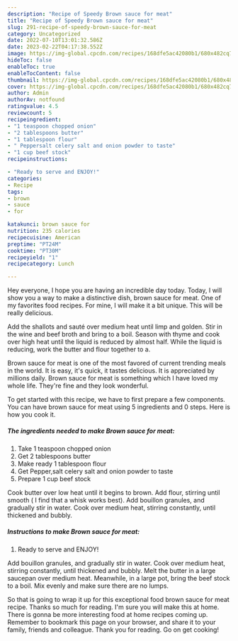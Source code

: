 ```yaml
---
description: "Recipe of Speedy Brown sauce for meat"
title: "Recipe of Speedy Brown sauce for meat"
slug: 291-recipe-of-speedy-brown-sauce-for-meat
category: Uncategorized
date: 2022-07-10T13:01:32.586Z
date: 2023-02-22T04:17:38.552Z
image: https://img-global.cpcdn.com/recipes/168dfe5ac42080b1/680x482cq70/brown-sauce-for-meat-recipe-main-photo.jpg
hideToc: false
enableToc: true
enableTocContent: false
thumbnail: https://img-global.cpcdn.com/recipes/168dfe5ac42080b1/680x482cq70/brown-sauce-for-meat-recipe-main-photo.jpg
cover: https://img-global.cpcdn.com/recipes/168dfe5ac42080b1/680x482cq70/brown-sauce-for-meat-recipe-main-photo.jpg
author: Admin
authorAv: notfound
ratingvalue: 4.5
reviewcount: 5
recipeingredient:
- "1 teaspoon chopped onion"
- "2 tablespoons butter"
- "1 tablespoon flour"
- " Peppersalt celery salt and onion powder to taste"
- "1 cup beef stock"
recipeinstructions:

- "Ready to serve and ENJOY!"
categories:
- Recipe
tags:
- brown
- sauce
- for

katakunci: brown sauce for 
nutrition: 235 calories
recipecuisine: American
preptime: "PT24M"
cooktime: "PT30M"
recipeyield: "1"
recipecategory: Lunch

---
```



Hey everyone, I hope you are having an incredible day today. Today, I will show you a way to make a distinctive dish, brown sauce for meat. One of my favorites food recipes. For mine, I will make it a bit unique. This will be really delicious.

Add the shallots and sauté over medium heat until limp and golden. Stir in the wine and beef broth and bring to a boil. Season with thyme and cook over high heat until the liquid is reduced by almost half. While the liquid is reducing, work the butter and flour together to a.

Brown sauce for meat is one of the most favored of current trending meals in the world. It is easy, it's quick, it tastes delicious. It is appreciated by millions daily. Brown sauce for meat is something which I have loved my whole life. They're fine and they look wonderful.


To get started with this recipe, we have to first prepare a few components. You can have brown sauce for meat using 5 ingredients and 0 steps. Here is how you cook it.

<!--inarticleads1-->

##### The ingredients needed to make Brown sauce for meat:

1. Take 1 teaspoon chopped onion
1. Get 2 tablespoons butter
1. Make ready 1 tablespoon flour
1. Get  Pepper,salt celery salt and onion powder to taste
1. Prepare 1 cup beef stock


Cook butter over low heat until it begins to brown. Add flour, stirring until smooth ( I find that a whisk works best). Add bouillon granules, and gradually stir in water. Cook over medium heat, stirring constantly, until thickened and bubbly. 

<!--inarticleads2-->

##### Instructions to make Brown sauce for meat:


1. Ready to serve and ENJOY!

Add bouillon granules, and gradually stir in water. Cook over medium heat, stirring constantly, until thickened and bubbly. Melt the butter in a large saucepan over medium heat. Meanwhile, in a large pot, bring the beef stock to a boil. Mix evenly and make sure there are no lumps. 

So that is going to wrap it up for this exceptional food brown sauce for meat recipe. Thanks so much for reading. I'm sure you will make this at home. There is gonna be more interesting food at home recipes coming up. Remember to bookmark this page on your browser, and share it to your family, friends and colleague. Thank you for reading. Go on get cooking!
